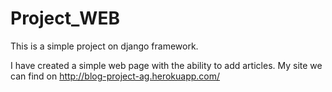 # Project_WEB
This is a simple project on django framework. 

I have created a simple web page with the ability to add articles.
My site we can find on http://blog-project-ag.herokuapp.com/
